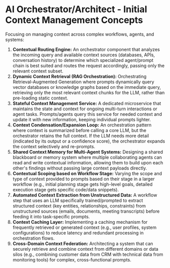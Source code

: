 # AI Orchestrator/Architect - Initial Context Management Concepts

Focusing on managing context across complex workflows, agents, and systems:

1.  **Contextual Routing Engine:** An orchestrator component that analyzes the incoming query and available context sources (databases, APIs, conversation history) to determine which specialized agent/prompt chain is best suited and routes the request accordingly, passing only the relevant context subset.
2.  **Dynamic Context Retrieval (RAG Orchestration):** Orchestrating Retrieval-Augmented Generation where prompts dynamically query vector databases or knowledge graphs based on the immediate query, retrieving only the most relevant context chunks for the LLM, rather than pre-loading static context.
3.  **Stateful Context Management Service:** A dedicated microservice that maintains the state and context for ongoing multi-turn interactions or agent tasks. Prompts/agents query this service for needed context and update it with new information, keeping individual prompts lighter.
4.  **Context Condensation/Expansion Loop:** An orchestration pattern where context is summarized before calling a core LLM, but the orchestrator retains the full context. If the LLM needs more detail (indicated by its output or a confidence score), the orchestrator expands the context selectively and re-prompts.
5.  **Shared Context Memory for Multi-Agent Systems:** Designing a shared blackboard or memory system where multiple collaborating agents can read and write contextual information, allowing them to build upon each other's findings without passing large context payloads directly.
6.  **Contextual Scoping based on Workflow Stage:** Varying the scope and type of context provided to prompts based on their stage in a larger workflow (e.g., initial planning stage gets high-level goals, detailed execution stage gets specific code/data snippets).
7.  **Automated Context Extraction from Unstructured Data:** A workflow step that uses an LLM specifically trained/prompted to extract structured context (key entities, relationships, constraints) from unstructured sources (emails, documents, meeting transcripts) before feeding it into task-specific prompts.
8.  **Context Caching Layer:** Implementing a caching mechanism for frequently retrieved or generated context (e.g., user profiles, system configurations) to reduce latency and redundant processing in orchestration flows.
9.  **Cross-Domain Context Federation:** Architecting a system that can securely retrieve and combine context from different domains or data silos (e.g., combining customer data from CRM with technical data from monitoring tools) for complex, cross-functional prompts. 
